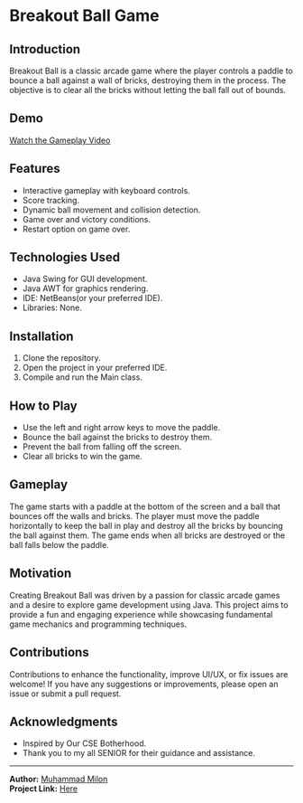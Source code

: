 # Breakout Ball Game

## Introduction
Breakout Ball is a classic arcade game where the player controls a paddle to bounce a ball against a wall of bricks, destroying them in the process. The objective is to clear all the bricks without letting the ball fall out of bounds.

## Demo
[Watch the Gameplay Video](https://youtu.be/zMlq8nN7gLg?si=sTPdwe-ckPCCnhRt)

## Features
- Interactive gameplay with keyboard controls.
- Score tracking.
- Dynamic ball movement and collision detection.
- Game over and victory conditions.
- Restart option on game over.

## Technologies Used
- Java Swing for GUI development.
- Java AWT for graphics rendering.
- IDE: NetBeans(or your preferred IDE).
- Libraries: None.

## Installation
1. Clone the repository.
2. Open the project in your preferred IDE.
3. Compile and run the Main class.

## How to Play
- Use the left and right arrow keys to move the paddle.
- Bounce the ball against the bricks to destroy them.
- Prevent the ball from falling off the screen.
- Clear all bricks to win the game.

## Gameplay
The game starts with a paddle at the bottom of the screen and a ball that bounces off the walls and bricks. The player must move the paddle horizontally to keep the ball in play and destroy all the bricks by bouncing the ball against them. The game ends when all bricks are destroyed or the ball falls below the paddle.

## Motivation
Creating Breakout Ball was driven by a passion for classic arcade games and a desire to explore game development using Java. This project aims to provide a fun and engaging experience while showcasing fundamental game mechanics and programming techniques.

## Contributions

Contributions to enhance the functionality, improve UI/UX, or fix issues are welcome! If you have any suggestions or improvements, please open an issue or submit a pull request.

## Acknowledgments

- Inspired by Our CSE Botherhood.
- Thank you to my all SENIOR for their guidance and assistance.

---

**Author:** [Muhammad Milon](https://github.com/muhammadMilon)  
**Project Link:** [Here](https://github.com/muhammadMilon/brickBreaker_Game.java)
